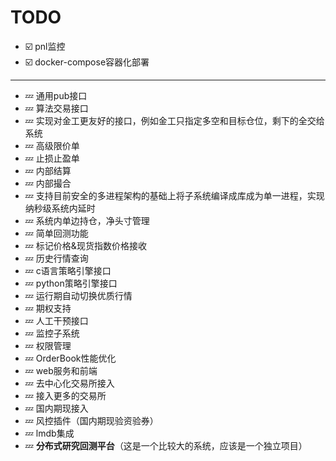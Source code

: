# TODO
* ☑️ pnl监控
* ☑️ docker-compose容器化部署
---
* 💤 通用pub接口
* 💤 算法交易接口
* 💤 实现对金工更友好的接口，例如金工只指定多空和目标仓位，剩下的全交给系统
* 💤 高级限价单
* 💤 止损止盈单
* 💤 内部结算
* 💤 内部撮合
* 💤 支持目前安全的多进程架构的基础上将子系统编译成库成为单一进程，实现纳秒级系统内延时
* 💤 系统内单边持仓，净头寸管理 
* 💤 简单回测功能
* 💤 标记价格&现货指数价格接收
* 💤 历史行情查询
* 💤 c语言策略引擎接口
* 💤 python策略引擎接口
* 💤 运行期自动切换优质行情
* 💤 期权支持
* 💤 人工干预接口
* 💤 监控子系统
* 💤 权限管理
* 💤 OrderBook性能优化
* 💤 web服务和前端 
* 💤 去中心化交易所接入
* 💤 接入更多的交易所
* 💤 国内期现接入
* 💤 风控插件（国内期现验资验券）
* 💤 lmdb集成
* 💤 **分布式研究回测平台**（这是一个比较大的系统，应该是一个独立项目）
